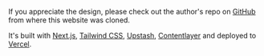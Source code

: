 If you appreciate the design, please check out the author's repo on [GitHub](https://github.com/chronark/chronark.com) from where this website was cloned.

It's built with [Next.js](https://nextjs.org/), [Tailwind CSS](https://tailwindcss.com/), [Upstash](https://upstash.com), [Contentlayer](https://www.contentlayer.dev/) and deployed to [Vercel](https://vercel.com/).
